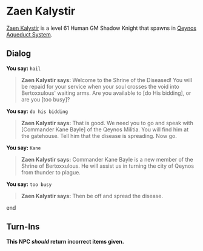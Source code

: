 # Zaen Kalystir



[Zaen Kalystir](/npc/45068) is a level 61 Human GM Shadow Knight that spawns in [Qeynos Aqueduct System](/zone/45).



## Dialog

**You say:** `hail`



>**Zaen Kalystir says:** Welcome to the Shrine of the Diseased! You will be repaid for your service when your soul crosses the void into Bertoxxulous' waiting arms. Are you available to [do His bidding], or are you [too busy]?

**You say:** `do his bidding`



>**Zaen Kalystir says:** That is good. We need you to go and speak with [Commander Kane Bayle] of the Qeynos Militia. You will find him at the gatehouse. Tell him that the disease is spreading. Now go.

**You say:** `Kane`



>**Zaen Kalystir says:** Commander Kane Bayle is a new member of the Shrine of Bertoxxulous. He will assist us in turning the city of Qeynos from thunder to plague.


**You say:** `too busy`



>**Zaen Kalystir says:** Then be off and spread the disease.

end



## Turn-Ins



**This NPC *should* return incorrect items given.**





